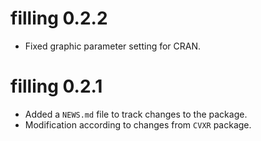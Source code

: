 # filling 0.2.2

* Fixed graphic parameter setting for CRAN.

# filling 0.2.1

* Added a `NEWS.md` file to track changes to the package.
* Modification according to changes from `CVXR` package.
